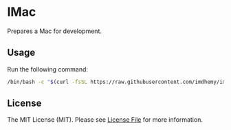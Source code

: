 # IMac

Prepares a Mac for development.

## Usage

Run the following command:

```bash
/bin/bash -c "$(curl -fsSL https://raw.githubusercontent.com/imdhemy/imac/main/script.sh)"

```

## License

The MIT License (MIT). Please see [License File](LICENSE.md) for more
information.
